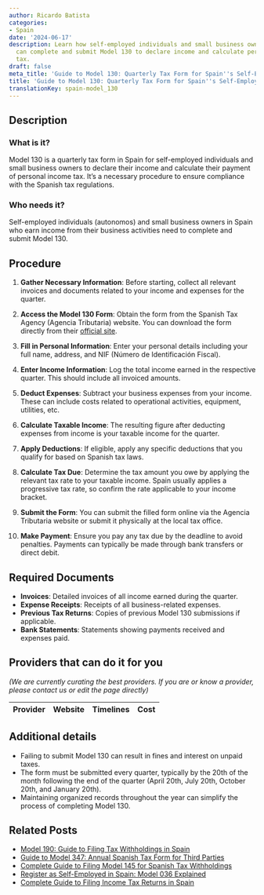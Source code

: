 ```yaml
---
author: Ricardo Batista
categories:
- Spain
date: '2024-06-17'
description: Learn how self-employed individuals and small business owners in Spain
  can complete and submit Model 130 to declare income and calculate personal income
  tax.
draft: false
meta_title: 'Guide to Model 130: Quarterly Tax Form for Spain''s Self-Employed'
title: 'Guide to Model 130: Quarterly Tax Form for Spain''s Self-Employed'
translationKey: spain-model_130
---
```


## Description

### What is it?
Model 130 is a quarterly tax form in Spain for self-employed individuals and small business owners to declare their income and calculate their payment of personal income tax. It’s a necessary procedure to ensure compliance with the Spanish tax regulations.

### Who needs it?
Self-employed individuals (autonomos) and small business owners in Spain who earn income from their business activities need to complete and submit Model 130.

## Procedure

1. **Gather Necessary Information**: Before starting, collect all relevant invoices and documents related to your income and expenses for the quarter.
   
2. **Access the Model 130 Form**: Obtain the form from the Spanish Tax Agency (Agencia Tributaria) website. You can download the form directly from their [official site](https://www.agenciatributaria.es/).

3. **Fill in Personal Information**: Enter your personal details including your full name, address, and NIF (Número de Identificación Fiscal).

4. **Enter Income Information**: Log the total income earned in the respective quarter. This should include all invoiced amounts.

5. **Deduct Expenses**: Subtract your business expenses from your income. These can include costs related to operational activities, equipment, utilities, etc.

6. **Calculate Taxable Income**: The resulting figure after deducting expenses from income is your taxable income for the quarter.

7. **Apply Deductions**: If eligible, apply any specific deductions that you qualify for based on Spanish tax laws.

8. **Calculate Tax Due**: Determine the tax amount you owe by applying the relevant tax rate to your taxable income. Spain usually applies a progressive tax rate, so confirm the rate applicable to your income bracket.

9. **Submit the Form**: You can submit the filled form online via the Agencia Tributaria website or submit it physically at the local tax office.

10. **Make Payment**: Ensure you pay any tax due by the deadline to avoid penalties. Payments can typically be made through bank transfers or direct debit.

## Required Documents

- **Invoices**: Detailed invoices of all income earned during the quarter.
- **Expense Receipts**: Receipts of all business-related expenses.
- **Previous Tax Returns**: Copies of previous Model 130 submissions if applicable.
- **Bank Statements**: Statements showing payments received and expenses paid.

## Providers that can do it for you
_(We are currently curating the best providers. If you are or know a provider, please contact us or edit the page directly)_

| Provider        |     Website     |     Timelines    |       Cost      |
| :-------------: | :-------------: |  :-------------: | :-------------: |

## Additional details
- Failing to submit Model 130 can result in fines and interest on unpaid taxes.
- The form must be submitted every quarter, typically by the 20th of the month following the end of the quarter (April 20th, July 20th, October 20th, and January 20th).
- Maintaining organized records throughout the year can simplify the process of completing Model 130.



## Related Posts

- [Model 190: Guide to Filing Tax Withholdings in Spain](https://tramitit.com/guides/spain/model_190/)
- [Guide to Model 347: Annual Spanish Tax Form for Third Parties](https://tramitit.com/guides/spain/model_347/)
- [Complete Guide to Filing Model 145 for Spanish Tax Withholdings](https://tramitit.com/guides/spain/model_145/)
- [Register as Self-Employed in Spain: Model 036 Explained](https://tramitit.com/guides/spain/model_036/)
- [Complete Guide to Filing Income Tax Returns in Spain](https://tramitit.com/guides/spain/income_tax_return_filing/)